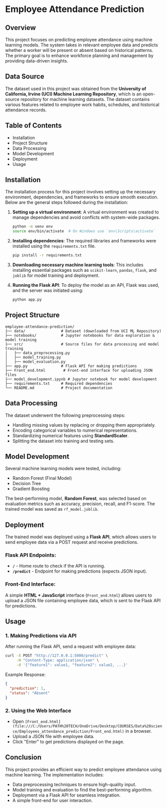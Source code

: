 # Employee Attendance Prediction

## Overview
This project focuses on predicting employee attendance using machine learning models. The system takes in relevant employee data and predicts whether a worker will be present or absent based on historical patterns. The primary goal is to enhance workforce planning and management by providing data-driven insights.

## Data Source
The dataset used in this project was obtained from the **University of California, Irvine (UCI) Machine Learning Repository**, which is an open-source repository for machine learning datasets. The dataset contains various features related to employee work habits, schedules, and historical attendance records.

## Table of Contents
- Installation
- Project Structure
- Data Processing
- Model Development
- Deployment
- Usage

## Installation
The installation process for this project involves setting up the necessary environment, dependencies, and frameworks to ensure smooth execution. Below are the general steps followed during the installation:

1. **Setting up a virtual environment**: A virtual environment was created to manage dependencies and avoid conflicts with system-wide packages.
   ```bash
   python -m venv env
   source env/bin/activate  # On Windows use `env\Scripts\activate`
   ```

2. **Installing dependencies**: The required libraries and frameworks were installed using the `requirements.txt` file.
   ```bash
   pip install -r requirements.txt
   ```

3. **Downloading necessary machine learning tools**: This includes installing essential packages such as `scikit-learn`, `pandas`, `flask`, and `joblib` for model training and deployment.

4. **Running the Flask API**: To deploy the model as an API, Flask was used, and the server was initiated using:
   ```bash
   python app.py
   ```

## Project Structure
```
employee-attendance-prediction/
├── data/                # Dataset (downloaded from UCI ML Repository)
├── notebooks/           # Jupyter notebooks for data exploration & model training
├── src/                 # Source files for data processing and model training
│   ├── data_preprocessing.py
│   ├── model_training.py
│   ├── model_evaluation.py
├── app.py               # Flask API for making predictions
├── Front_end.html        # Front-end interface for uploading JSON files
├── model_development.ipynb # Jupyter notebook for model development
├── requirements.txt     # Required dependencies
└── README.md            # Project documentation
```

## Data Processing
The dataset underwent the following preprocessing steps:
- Handling missing values by replacing or dropping them appropriately.
- Encoding categorical variables to numerical representations.
- Standardizing numerical features using **StandardScaler**.
- Splitting the dataset into training and testing sets.

## Model Development
Several machine learning models were tested, including:
- Random Forest (Final Model)
- Decision Tree
- Gradient Boosting

The best-performing model, **Random Forest**, was selected based on evaluation metrics such as accuracy, precision, recall, and F1-score. The trained model was saved as `rf_model.joblib`.

## Deployment
The trained model was deployed using a **Flask API**, which allows users to send employee data via a POST request and receive predictions.

### Flask API Endpoints:
- **`/`** - Home route to check if the API is running.
- **`/predict`** - Endpoint for making predictions (expects JSON input).

### Front-End Interface:
A simple **HTML + JavaScript** interface (`Front_end.html`) allows users to upload a JSON file containing employee data, which is sent to the Flask API for predictions.

## Usage
### 1. Making Predictions via API
After running the Flask API, send a request with employee data:
```bash
curl -X POST "http://127.0.0.1:5000/predict" \
     -H "Content-Type: application/json" \
     -d '{"feature1": value1, "feature2": value2, ...}'
```
Example Response:
```json
{
  "prediction": 1,
  "status": "Absent"
}
```

### 2. Using the Web Interface
- Open `[Front_end.html](file:///C:/Users/PATH%20TECH/OneDrive/Desktop/COURSES/Data%20science/Employees_attendance_prediction/Front_end.html)` in a browser.
- Upload a JSON file with employee data.
- Click "Enter" to get predictions displayed on the page.

## Conclusion
This project provides an efficient way to predict employee attendance using machine learning. The implementation includes:
- Data preprocessing techniques to ensure high-quality input.
- Model training and evaluation to find the best-performing algorithm.
- Deployment via a Flask API for seamless integration.
- A simple front-end for user interaction.



